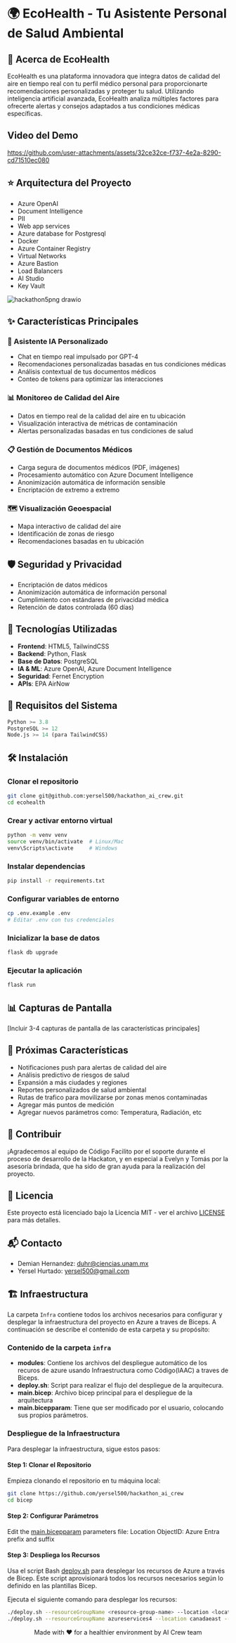 # 🌍 EcoHealth - Tu Asistente Personal de Salud Ambiental

## 🌟 Acerca de EcoHealth
EcoHealth es una plataforma innovadora que integra datos de calidad del aire en tiempo real con tu perfil médico personal para proporcionarte recomendaciones personalizadas y proteger tu salud. Utilizando inteligencia artificial avanzada, EcoHealth analiza múltiples factores para ofrecerte alertas y consejos adaptados a tus condiciones médicas específicas.

## Video del Demo

https://github.com/user-attachments/assets/32ce32ce-f737-4e2a-8290-cd71510ec080

## ⭐ Arquitectura del Proyecto

- Azure OpenAI
- Document Intelligence
- PII
- Web app services
- Azure database for Postgresql
- Docker
- Azure Container Registry
- Virtual Networks
- Azure Bastion
- Load Balancers
- AI Studio
- Key Vault

![hackathon5png drawio](https://github.com/user-attachments/assets/e6e5c651-9717-4a2c-882a-1821ca4f3206)


## ✨ Características Principales

### 🤖 Asistente IA Personalizado
- Chat en tiempo real impulsado por GPT-4
- Recomendaciones personalizadas basadas en tus condiciones médicas
- Análisis contextual de tus documentos médicos
- Conteo de tokens para optimizar las interacciones

### 📊 Monitoreo de Calidad del Aire
- Datos en tiempo real de la calidad del aire en tu ubicación
- Visualización interactiva de métricas de contaminación
- Alertas personalizadas basadas en tus condiciones de salud

### 📋 Gestión de Documentos Médicos
- Carga segura de documentos médicos (PDF, imágenes)
- Procesamiento automático con Azure Document Intelligence
- Anonimización automática de información sensible
- Encriptación de extremo a extremo

### 🗺️ Visualización Geoespacial
- Mapa interactivo de calidad del aire
- Identificación de zonas de riesgo
- Recomendaciones basadas en tu ubicación

## 🛡️ Seguridad y Privacidad
- Encriptación de datos médicos
- Anonimización automática de información personal
- Cumplimiento con estándares de privacidad médica
- Retención de datos controlada (60 días)

## 🚀 Tecnologías Utilizadas
- **Frontend**: HTML5, TailwindCSS
- **Backend**: Python, Flask
- **Base de Datos**: PostgreSQL
- **IA & ML**: Azure OpenAI, Azure Document Intelligence
- **Seguridad**: Fernet Encryption
- **APIs**: EPA AirNow

## 📌 Requisitos del Sistema
```python
Python >= 3.8
PostgreSQL >= 12
Node.js >= 14 (para TailwindCSS)
```


## 🛠️ Instalación

### Clonar el repositorio

```bash
git clone git@github.com:yersel500/hackathon_ai_crew.git
cd ecohealth
```

### Crear y activar entorno virtual

```bash
python -m venv venv
source venv/bin/activate  # Linux/Mac
venv\Scripts\activate     # Windows
```

### Instalar dependencias

```bash
pip install -r requirements.txt
```

### Configurar variables de entorno

```bash
cp .env.example .env
# Editar .env con tus credenciales
```

### Inicializar la base de datos

```bash
flask db upgrade
```

### Ejecutar la aplicación

```bash
flask run
```

## 📊 Capturas de Pantalla
[Incluir 3-4 capturas de pantalla de las características principales]

## 🌱 Próximas Características

- Notificaciones push para alertas de calidad del aire
- Análisis predictivo de riesgos de salud
- Expansión a más ciudades y regiones
- Reportes personalizados de salud ambiental
- Rutas de trafico para movilizarse por zonas menos contaminadas
- Agregar más puntos de medición
- Agregar nuevos parámetros como: Temperatura, Radiación, etc

## 🤝 Contribuir
¡Agradecemos al equipo de Código Facilito por el soporte durante el proceso de desarrollo de la Hackaton, y en especial a Evelyn y Tomás por la asesoría brindada, que ha sido de gran ayuda para la realización del proyecto.

## 📄 Licencia
Este proyecto está licenciado bajo la Licencia MIT - ver el archivo [LICENSE](LICENSE) para más detalles.

## 📬 Contacto
- Demian Hernandez: duhr@ciencias.unam.mx
- Yersel Hurtado: yersel500@gmail.com


## 🏗️ Infraestructura

La carpeta `Infra` contiene todos los archivos necesarios para configurar y desplegar la infraestructura del proyecto en Azure a traves de Biceps. A continuación se describe el contenido de esta carpeta y su propósito:

### Contenido de la carpeta `infra`

- **modules**: Contiene los archivos del despliegue automático de los recuros de azure usando Infraestructura como Código(IAAC) a traves de Biceps.
- **deploy.sh**: Script para realizar el flujo del despliegue de la arquitecura.
- **main.bicep**: Archivo bicep principal para el despliegue de la arquitectura
- **main.bicepparam**: Tiene que ser modificado por el usuario, colocando sus propios parámetros.

### Despliegue de la Infraestructura

Para desplegar la infraestructura, sigue estos pasos:

#### Step 1: Clonar el Repositorio

Empieza clonando el repositorio en tu máquina local:

```bash
git clone https://github.com/yersel500/hackathon_ai_crew
cd bicep
```

#### Step 2: Configurar Parámetros

Edit the [main.bicepparam](./main.bicepparam) parameters file:
Location
ObjectID: Azure Entra
prefix and suffix


#### Step 3: Despliega los Recursos

Usa el script Bash [deploy.sh](./deploy.sh) para desplegar los recursos de Azure a través de Bicep. Este script aprovisionará todos los recursos necesarios según lo definido en las plantillas Bicep.

Ejecuta el siguiente comando para desplegar los recursos:

```bash
./deploy.sh --resourceGroupName <resource-group-name> --location <location> --virtualNetworkResourceGroupName <client-virtual-network-resource-group-name>
./deploy.sh --resourceGroupName azureservices4 --location canadaeast --virtualNetworkResourceGroupName vnetgroup4
```



<p align="center">
  Made with ❤️ for a healthier environment by AI Crew team
</p>
